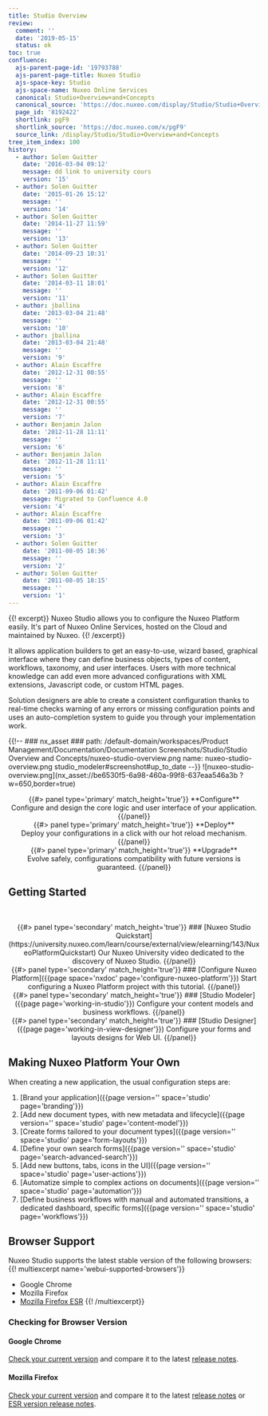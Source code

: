 ```yaml
---
title: Studio Overview
review:
  comment: ''
  date: '2019-05-15'
  status: ok
toc: true
confluence:
  ajs-parent-page-id: '19793788'
  ajs-parent-page-title: Nuxeo Studio
  ajs-space-key: Studio
  ajs-space-name: Nuxeo Online Services
  canonical: Studio+Overview+and+Concepts
  canonical_source: 'https://doc.nuxeo.com/display/Studio/Studio+Overview+and+Concepts'
  page_id: '8192422'
  shortlink: pgF9
  shortlink_source: 'https://doc.nuxeo.com/x/pgF9'
  source_link: /display/Studio/Studio+Overview+and+Concepts
tree_item_index: 100
history:
  - author: Solen Guitter
    date: '2016-03-04 09:12'
    message: dd link to university cours
    version: '15'
  - author: Solen Guitter
    date: '2015-01-26 15:12'
    message: ''
    version: '14'
  - author: Solen Guitter
    date: '2014-11-27 11:59'
    message: ''
    version: '13'
  - author: Solen Guitter
    date: '2014-09-23 10:31'
    message: ''
    version: '12'
  - author: Solen Guitter
    date: '2014-03-11 18:01'
    message: ''
    version: '11'
  - author: jballina
    date: '2013-03-04 21:48'
    message: ''
    version: '10'
  - author: jballina
    date: '2013-03-04 21:48'
    message: ''
    version: '9'
  - author: Alain Escaffre
    date: '2012-12-31 00:55'
    message: ''
    version: '8'
  - author: Alain Escaffre
    date: '2012-12-31 00:55'
    message: ''
    version: '7'
  - author: Benjamin Jalon
    date: '2012-11-28 11:11'
    message: ''
    version: '6'
  - author: Benjamin Jalon
    date: '2012-11-28 11:11'
    message: ''
    version: '5'
  - author: Alain Escaffre
    date: '2011-09-06 01:42'
    message: Migrated to Confluence 4.0
    version: '4'
  - author: Alain Escaffre
    date: '2011-09-06 01:42'
    message: ''
    version: '3'
  - author: Solen Guitter
    date: '2011-08-05 18:36'
    message: ''
    version: '2'
  - author: Solen Guitter
    date: '2011-08-05 18:15'
    message: ''
    version: '1'
---
```


{{! excerpt}}
Nuxeo Studio allows you to configure the Nuxeo Platform easily. It's part of Nuxeo Online Services, hosted on the Cloud and maintained by Nuxeo.
{{! /excerpt}}

It allows application builders to get an easy-to-use, wizard based, graphical interface where they can define business objects, types of content, workflows, taxonomy, and user interfaces. Users with more technical knowledge can add even more advanced configurations with XML extensions, Javascript code, or custom HTML pages.

Solution designers are able to create a consistent configuration thanks to real-time checks warning of any errors or missing configuration points and uses an auto-completion system to guide you through your implementation work.

{{!--     ### nx_asset ###
    path: /default-domain/workspaces/Product Management/Documentation/Documentation Screenshots/Studio/Studio Overview and Concepts/nuxeo-studio-overview.png
    name: nuxeo-studio-overview.png
    studio_modeler#screenshot#up_to_date
--}}
![nuxeo-studio-overview.png](nx_asset://be6530f5-6a98-460a-99f8-637eaa546a3b ?w=650,border=true)

<div class="row" data-equalizer data-equalize-on="medium">
<div class="column medium-4" align="center">
{{#> panel type='primary' match_height='true'}}
**Configure**</br>
Configure and design the core logic and user interface of your application.
{{/panel}}
</div>
<div class="column medium-4" align="center">
{{#> panel type='primary' match_height='true'}}
**Deploy**</br>
Deploy your configurations in a click with our hot reload mechanism.
{{/panel}}
</div>
<div class="column medium-4" align="center">
{{#> panel type='primary' match_height='true'}}
**Upgrade**</br>
Evolve safely, configurations compatibility with future versions is guaranteed.
{{/panel}}
</div>
</div>

## Getting Started
&nbsp;
<div class="row" data-equalizer data-equalize-on="medium">
<div class="column medium-6" align="center">
{{#> panel type='secondary' match_height='true'}}
### [Nuxeo Studio Quickstart](https://university.nuxeo.com/learn/course/external/view/elearning/143/NuxeoPlatformQuickstart)
Our Nuxeo University video dedicated to the discovery of Nuxeo Studio.
{{/panel}}
</div>
<div class="column medium-6" align="center">
{{#> panel type='secondary' match_height='true'}}
### [Configure Nuxeo Platform]({{page space='nxdoc' page='configure-nuxeo-platform'}})
Start configuring a Nuxeo Platform project with this tutorial.
{{/panel}}
</div>
<div class="column medium-6" align="center">
{{#> panel type='secondary' match_height='true'}}
### [Studio Modeler]({{page page='working-in-studio'}})
Configure your content models and business workflows.
{{/panel}}
</div>
<div class="column medium-6" align="center">
{{#> panel type='secondary' match_height='true'}}
### [Studio Designer]({{page page='working-in-view-designer'}})
Configure your forms and layouts designs for Web UI.
{{/panel}}
</div>
</div>

## Making Nuxeo Platform Your Own

When creating a new application, the usual configuration steps are:
1. [Brand your application]({{page version='' space='studio' page='branding'}})
1. [Add new document types, with new metadata and lifecycle]({{page version='' space='studio' page='content-model'}})
1. [Create forms tailored to your document types]({{page version='' space='studio' page='form-layouts'}})
1. [Define your own search forms]({{page version='' space='studio' page='search-advanced-search'}})
1. [Add new buttons, tabs, icons in the UI]({{page version='' space='studio' page='user-actions'}})
1. [Automatize simple to complex actions on documents]({{page version='' space='studio' page='automation'}})
1. [Define business workflows with manual and automated transitions, a dedicated dashboard, specific forms]({{page version='' space='studio' page='workflows'}})

## Browser Support

<!--Nuxeo Studio Designer and parts of Modeler use the recent W3C standard Web Components and Google Polymer framework (legacy mode). The [Google Polymer framework](https://www.polymer-project.org/) comes with [polyfills for Web Components](https://www.webcomponents.org/polyfills), a library that extends the support of web components standard to more browsers.
Nevertheless, due to browser support to some shadow DOM features and third-party libraries used in Nuxeo Studio, some browsers are not supported.-->

Nuxeo Studio supports the latest stable version of the following browsers:
{{! multiexcerpt name='webui-supported-browsers'}}
 - Google Chrome
 - Mozilla Firefox
 - <a href="https://www.mozilla.org/en-US/firefox/enterprise/" target="_blank">Mozilla Firefox ESR</a>
{{! /multiexcerpt}}

### Checking for Browser Version
#### Google Chrome

<a href="https://support.google.com/chrome/answer/95414?co=GENIE.Platform%3DDesktop&hl=en" target ="_blank">Check your current version</a> and compare it to the latest <a href="https://support.google.com/chrome/a/answer/7679408?hl=en" target="_blank">release notes</a>.

#### Mozilla Firefox

<a href="https://support.mozilla.org/en-US/kb/find-what-version-firefox-you-are-using" target ="_blank">Check your current version</a> and compare it to the latest <a href="https://www.mozilla.org/firefox/notes" target="_blank">release notes</a> or <a href="https://www.mozilla.org/en-US/firefox/organizations/notes/" target="_blank">ESR version release notes</a>.
